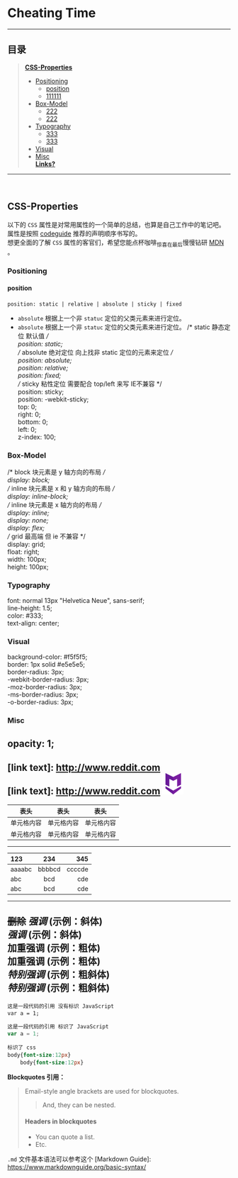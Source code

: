 # Cheating Time
---
## 目录
> **[CSS-Properties](#CSS-Properties)**  
>   - [Positioning](#Positioning) 
>       - [position](#position)
>       - [111111](#1)
>   - [Box-Model](#Box-Model) 
>       - [222](#2)
>       - [222](#2)
>   - [Typography](#Typography) 
>       - [333](#3)
>       - [333](#3)
>   - [Visual](#Visual) 
>   - [Misc](#Misc)   
> **[Links?](#links)**  

---
<br>

## CSS-Properties
以下的 `CSS` 属性是对常用属性的一个简单的总结，也算是自己工作中的笔记吧。<br>
属性是按照 [codeguide](https://codeguide.co/#css-declaration-order "codeguide") 推荐的声明顺序书写的。<br>
想更全面的了解 `CSS` 属性的客官们，希望您能点杯咖啡<sub>惊喜在最后</sub>慢慢钻研 [MDN](https://developer.mozilla.org/zh-CN/docs/Web/CSS "是CSS圣经啊") 。<br>
### Positioning
#### position
`position: static | relative | absolute | sticky | fixed`
- `absolute` 根据上一个非 `statuc` 定位的父类元素来进行定位。
- `absolute` 根据上一个非 `statuc` 定位的父类元素来进行定位。
/* static 静态定位 默认值 */<br>
position: static;<br>
/* absolute 绝对定位 向上找非 static 定位的元素来定位 */<br>
position: absolute;<br>
position: relative;<br>
position: fixed;<br>
/* sticky 粘性定位 需要配合 top/left 来写 IE不兼容 */<br>
position: sticky;<br>
position: -webkit-sticky;<br>
top: 0;<br>
right: 0;<br>
bottom: 0;<br>
left: 0;<br>
z-index: 100;<br>
### Box-Model
/* block 块元素是 y 轴方向的布局 */<br>
display: block;<br>
/* inline 块元素是 x 和 y 轴方向的布局 */<br>
display: inline-block;<br>
/* inline 块元素是 x 轴方向的布局 */<br>
display: inline;<br>
display: none;<br>
display: flex;<br>
/* grid 最高端 但 ie 不兼容 */<br>
display: grid;<br>
float: right;<br>
width: 100px;<br>
height: 100px;<br>
### Typography
font: normal 13px "Helvetica Neue", sans-serif;<br>
line-height: 1.5;<br>
color: #333;<br>
text-align: center;<br>
### Visual
background-color: #f5f5f5;<br>
border: 1px solid #e5e5e5;<br>
border-radius: 3px;<br>
-webkit-border-radius: 3px;<br>
-moz-border-radius: 3px;<br>
-ms-border-radius: 3px;<br>
-o-border-radius: 3px;<br>
### Misc
opacity: 1;<br>
---

[link text]: http://www.reddit.com <br>
[link text]: http://www.reddit.com
![alt text](https://github.com/adam-p/markdown-here/raw/master/src/common/images/icon48.png "title text")
---
表头  | 表头  | 表头
---- | ----- | ------  
单元格内容  | 单元格内容 | 单元格内容 
单元格内容  | 单元格内容 | 单元格内容  
---
123|234|345
:-|:-:|-:
aaaabc|bbbbcd|ccccde
abc|bcd|cde
abc|bcd|cde
---
~~删除~~
*强调*  (示例：斜体)<br>
 _强调_  (示例：斜体)<br>
**加重强调**  (示例：粗体)<br>
 __加重强调__ (示例：粗体)<br>
***特别强调*** (示例：粗斜体)<br>
___特别强调___  (示例：粗斜体)<br>
---
```
这是一段代码的引用 没有标识 JavaScript
var a = 1;
```
```JavaScript
这是一段代码的引用 标识了 JavaScript
var a = 1;
```
```css
标识了 css
body{font-size:12px}
    body{font-size:12px}
```
<strong>Blockquotes 引用：</strong>
> Email-style angle brackets
> are used for blockquotes.
> > And, they can be nested.
> #### Headers in blockquotes
> * You can quote a list.
> * Etc.

`.md` 文件基本语法可以参考这个 [Markdown Guide]: https://www.markdownguide.org/basic-syntax/ <br>